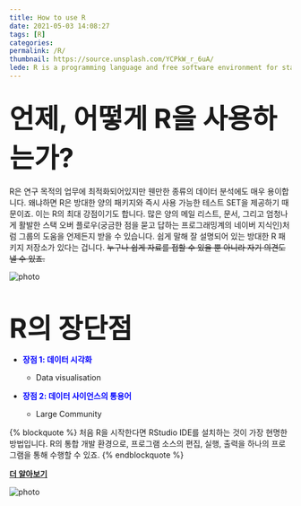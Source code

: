 ```yaml
---
title: How to use R
date: 2021-05-03 14:08:27
tags: [R]
categories: 
permalink: /R/
thumbnail: https://source.unsplash.com/YCPkW_r_6uA/
lede: R is a programming language and free software environment for statistical computing and graphics supported by the R Foundation for Statistical Computing. The R language is widely used among statisticians and data miners for developing statistical software and data analysis.
---
```


**<font size="8">언제, 어떻게 R을 사용하는가?</font>**
---
R은 연구 목적의 업무에 최적화되어있지만 웬만한 종류의 데이터 분석에도 매우 용이합니다. 왜냐하면 R은 방대한 양의 패키지와 즉시 사용 가능한 테스트 SET을 제공하기 때문이죠. 이는 R의 최대 강점이기도 합니다. 많은 양의 메일 리스트, 문서, 그리고 엄청나게 활발한 스택 오버 플로우(궁금한 점을 묻고 답하는 프로그래밍계의 네이버 지식인)처럼  그룹의 도움을 언제든지 받을 수 있습니다. 쉽게 말해 잘 설명되어 있는 방대한 R 패키지 저장소가 있다는 겁니다. ~~누구나 쉽게 자료를 접할 수 있을 뿐 아니라 자기 의견도 낼 수 있죠.~~ 


![photo](https://www.linkpicture.com/q/vntgicon.png)
<p>&nbsp;</p>

**<font size="8">R의 장단점</font>**

* <span style="color:blue">**장점 1: 데이터 시각화**</span>
    - Data visualisation

* <span style="color:blue">**장점 2: 데이터 사이언스의 통용어**</span>
    - Large Community


{% blockquote %}
처음 R을 시작한다면 RStudio IDE를 설치하는 것이 가장 현명한 방법입니다. R의 통합 개발 환경으로, 프로그램 소스의 편집, 실행, 출력을 하나의 프로그램을 통해 수행할 수 있죠. 
{% endblockquote %}

**[더 알아보기](https://media.fastcampus.co.kr/knowledge/dataanalysis-python-r/)** 

![photo](http://media.fastcampus.co.kr/wp-content/uploads/2017/01/pexels-photo-medium_2.jpg)


